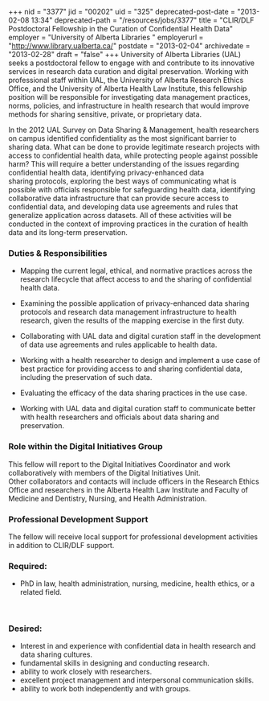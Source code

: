 +++
nid = "3377"
jid = "00202"
uid = "325"
deprecated-post-date = "2013-02-08 13:34"
deprecated-path = "/resources/jobs/3377"
title = "CLIR/DLF Postdoctoral Fellowship in the Curation of Confidential Health Data"
employer = "University of Alberta Libraries "
employerurl = "http://www.library.ualberta.ca/"
postdate = "2013-02-04"
archivedate = "2013-02-28"
draft = "false"
+++
University of Alberta Libraries (UAL) seeks a postdoctoral fellow to
engage with and contribute to its innovative services in research data
curation and digital preservation. Working with professional staff
within UAL, the University of Alberta Research Ethics Office, and the
University of Alberta Health Law Institute, this fellowship position
will be responsible for investigating data management practices, norms,
policies, and infrastructure in health research that would improve
methods for sharing sensitive, private, or proprietary data.

In the 2012 UAL Survey on Data Sharing & Management, health researchers
on campus identified confidentiality as the most significant barrier to
sharing data. What can be done to provide legitimate research projects
with access to confidential health data, while protecting people against
possible harm? This will require a better understanding of the issues
regarding confidential health data, identifying privacy-enhanced data
sharing protocols, exploring the best ways of communicating what is
possible with officials responsible for safeguarding health data,
identifying collaborative data infrastructure that can provide secure
access to confidential data, and developing data use agreements
and rules that generalize application across datasets. All of these
activities will be conducted in the context of improving practices in
the curation of health data and its long-term preservation.

### Duties & Responsibilities

-   Mapping the current legal, ethical, and normative practices across
    the research lifecycle that affect access to and the sharing of
    confidential health data.
-   Examining the possible application of privacy-enhanced data sharing
    protocols and research data management infrastructure to health
    research, given the results of the mapping exercise in the first
    duty.
-   Collaborating with UAL data and digital curation staff in the
    development of data use agreements and rules applicable to health
    data.
-   Working with a health researcher to design and implement a use case
    of best practice for providing access to and sharing confidential
    data, including the preservation of such data.
-   Evaluating the efficacy of the data sharing practices in the use
    case.

-   Working with UAL data and digital curation staff to communicate
    better with health researchers and officials about data sharing and
    preservation.

### Role within the Digital Initiatives Group

This fellow will report to the Digital Initiatives Coordinator and work
collaboratively with members of the Digital Initiatives Unit.
Other collaborators and contacts will include officers in the Research
Ethics Office and researchers in the Alberta Health Law Institute and
Faculty of Medicine and Dentistry, Nursing, and Health Administration.

### Professional Development Support

The fellow will receive local support for professional development
activities in addition to CLIR/DLF support.
  
### Required:

-   PhD in law, health administration, nursing, medicine, health ethics,
    or a related field.

 

### Desired:

-   Interest in and experience with confidential data in health research
    and data sharing cultures.
-   fundamental skills in designing and conducting research.
-   ability to work closely with researchers.
-   excellent project management and interpersonal communication skills.
-   ability to work both independently and with groups.
